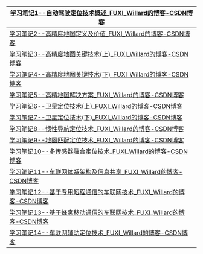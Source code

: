 | [学习笔记1--自动驾驶定位技术概述_FUXI_Willard的博客-CSDN博客](https://fuxi-willard.blog.csdn.net/article/details/125510320) |
| ------------------------------------------------------------ |
| [学习笔记2--高精度地图定义及价值_FUXI_Willard的博客-CSDN博客](https://fuxi-willard.blog.csdn.net/article/details/125511264) |
| [学习笔记3--高精度地图关键技术(上)_FUXI_Willard的博客-CSDN博客](https://fuxi-willard.blog.csdn.net/article/details/125529213) |
| [学习笔记4--高精度地图关键技术(下)_FUXI_Willard的博客-CSDN博客](https://fuxi-willard.blog.csdn.net/article/details/125566579) |
| [学习笔记5--高精地图解决方案_FUXI_Willard的博客-CSDN博客](https://fuxi-willard.blog.csdn.net/article/details/125579030) |
| [学习笔记6--卫星定位技术(上)_FUXI_Willard的博客-CSDN博客](https://fuxi-willard.blog.csdn.net/article/details/125587984) |
| [学习笔记7--卫星定位技术(下)_FUXI_Willard的博客-CSDN博客](https://fuxi-willard.blog.csdn.net/article/details/125607754) |
| [学习笔记8--惯性导航定位技术_FUXI_Willard的博客-CSDN博客](https://fuxi-willard.blog.csdn.net/article/details/125625646) |
| [学习笔记9--地图匹配定位技术_FUXI_Willard的博客-CSDN博客](https://fuxi-willard.blog.csdn.net/article/details/125644288) |
| [学习笔记10--多传感器融合定位技术_FUXI_Willard的博客-CSDN博客](https://fuxi-willard.blog.csdn.net/article/details/125664362) |
| [学习笔记11--车联网体系架构及信息共享_FUXI_Willard的博客-CSDN博客](https://fuxi-willard.blog.csdn.net/article/details/125687647) |
| [学习笔记12--基于专用短程通信的车联网技术_FUXI_Willard的博客-CSDN博客](https://fuxi-willard.blog.csdn.net/article/details/125708869) |
| [学习笔记13--基于蜂窝移动通信的车联网技术_FUXI_Willard的博客-CSDN博客](https://fuxi-willard.blog.csdn.net/article/details/125708963) |
| [学习笔记14--车联网辅助定位技术_FUXI_Willard的博客-CSDN博客](https://fuxi-willard.blog.csdn.net/article/details/125709018) |

